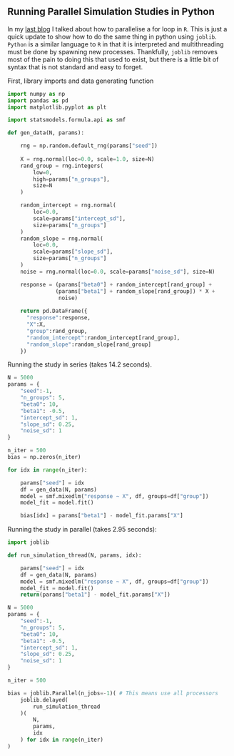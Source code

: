 ## Running Parallel Simulation Studies in Python

In my [last blog](https://jim-rafferty.github.io/2025/02/28/Simulation-Studies-in-Parallel.html) I talked about how to parallelise a for loop in `R`. This is just a quick update to show how to do the same thing in python using `joblib`. `Python` is a similar language to `R` in that it is interpreted and multithreading must be done by spawning new processes. Thankfully, `joblib` removes most of the pain to doing this that used to exist, but there is a little bit of syntax that is not standard and easy to forget. 

First, library imports and data generating function

```python
import numpy as np
import pandas as pd
import matplotlib.pyplot as plt

import statsmodels.formula.api as smf

def gen_data(N, params):

    rng = np.random.default_rng(params["seed"])
    
    X = rng.normal(loc=0.0, scale=1.0, size=N)
    rand_group = rng.integers(
	    low=0, 
		high=params["n_groups"], 
		size=N
	)

    random_intercept = rng.normal(
	    loc=0.0, 
	    scale=params["intercept_sd"],
	    size=params["n_groups"]
	)
    random_slope = rng.normal(
	    loc=0.0, 
	    scale=params["slope_sd"], 
	    size=params["n_groups"]
	)
    noise = rng.normal(loc=0.0, scale=params["noise_sd"], size=N)

    response = (params["beta0"] + random_intercept[rand_group] +
               (params["beta1"] + random_slope[rand_group]) * X + 
                noise)
   
    return pd.DataFrame({
      "response":response,
      "X":X,
      "group":rand_group,
      "random_intercept":random_intercept[rand_group],
      "random_slope":random_slope[rand_group]
    })
```


Running the study in series (takes 14.2 seconds).


```python
N = 5000
params = {
    "seed":-1,
    "n_groups": 5,
    "beta0": 10,
    "beta1": -0.5,
    "intercept_sd": 1,
    "slope_sd": 0.25,
    "noise_sd": 1
}

n_iter = 500
bias = np.zeros(n_iter)

for idx in range(n_iter):

    params["seed"] = idx
    df = gen_data(N, params)
    model = smf.mixedlm("response ~ X", df, groups=df["group"])
    model_fit = model.fit()

    bias[idx] = params["beta1"] - model_fit.params["X"]
```


Running the study in parallel (takes 2.95 seconds):


```python
import joblib

def run_simulation_thread(N, params, idx):

    params["seed"] = idx
    df = gen_data(N, params)
    model = smf.mixedlm("response ~ X", df, groups=df["group"])
    model_fit = model.fit()
    return(params["beta1"] - model_fit.params["X"])

N = 5000
params = {
    "seed":-1,
    "n_groups": 5,
    "beta0": 10,
    "beta1": -0.5,
    "intercept_sd": 1,
    "slope_sd": 0.25,
    "noise_sd": 1
}

n_iter = 500

bias = joblib.Parallel(n_jobs=-1)( # This means use all processors
    joblib.delayed(
        run_simulation_thread
    )(
        N,
        params,
        idx
    ) for idx in range(n_iter)
)
```
